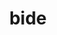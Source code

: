 ---
category: 4-letters
denotation: null
name: bide
reference_link: https://www.etymonline.com/word/bide
root_language: null
root_name: null
title: bide
type: free
word_sums:
- respelling: bide
  sum: 'Bide + '
---